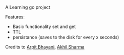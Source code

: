 A Learning go project

<!---
 will update this though 
-->

Features:
 - Basic functionality set and get
 - TTL 
 - persistance (saves to the disk for every x seconds)

Credits to [Arpit Bhayani](https://github.com/arpitbbhayani), [Akhil Sharma](https://github.com/AkhilSharma90)